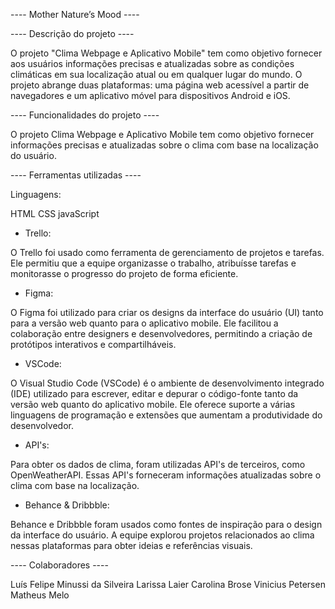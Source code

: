 
---- Mother Nature’s Mood ----

---- Descrição do projeto ----

 O projeto "Clima Webpage e Aplicativo Mobile" tem como objetivo fornecer aos usuários informações precisas e atualizadas sobre as condições climáticas em sua localização atual ou em qualquer lugar do mundo. O projeto abrange duas plataformas: uma página web acessível a partir de navegadores e um aplicativo móvel para dispositivos Android e iOS.

 ---- Funcionalidades do projeto ----

 O projeto Clima Webpage e Aplicativo Mobile tem como objetivo fornecer informações precisas e atualizadas sobre o clima com base na localização do usuário.

 ---- Ferramentas utilizadas  ----

 Linguagens:

 HTML
 CSS
 javaScript 

 - Trello:

 O Trello foi usado como ferramenta de gerenciamento de projetos e tarefas. Ele permitiu que a equipe organizasse o trabalho, atribuísse tarefas e monitorasse o progresso do projeto de forma eficiente.

 - Figma:

 O Figma foi utilizado para criar os designs da interface do usuário (UI) tanto para a versão web quanto para o aplicativo mobile. Ele facilitou a colaboração entre designers e desenvolvedores, permitindo a criação de protótipos interativos e compartilháveis.

 - VSCode:

 O Visual Studio Code (VSCode) é o ambiente de desenvolvimento integrado (IDE) utilizado para escrever, editar e depurar o código-fonte tanto da versão web quanto do aplicativo mobile. Ele oferece suporte a várias linguagens de programação e extensões que aumentam a produtividade do desenvolvedor.

 - API's:

 Para obter os dados de clima, foram utilizadas API's de terceiros, como OpenWeatherAPI. Essas API's forneceram informações atualizadas sobre o clima com base na localização.

 - Behance & Dribbble:

 Behance e Dribbble foram usados como fontes de inspiração para o design da interface do usuário. A equipe explorou projetos relacionados ao clima nessas plataformas para obter ideias e referências visuais.

 ---- Colaboradores ----

 Luís Felipe Minussi da Silveira
 Larissa Laier
 Carolina Brose
 Vinicius Petersen
 Matheus Melo